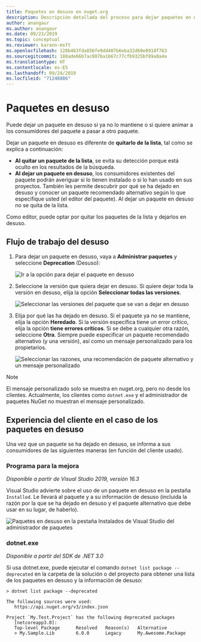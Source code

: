 ```yaml
---
title: Paquetes en desuso en nuget.org
description: Descripción detallada del proceso para dejar paquetes en desuso y cómo los clientes muestran esta información
author: anangaur
ms.author: anangaur
ms.date: 09/23/2019
ms.topic: conceptual
ms.reviewer: karann-msft
ms.openlocfilehash: 120b463fda856fe9dd407b6eba32d60e0918f763
ms.sourcegitcommit: 188ade66b7ac807ba1667c77cfb9325bf89a8a4a
ms.translationtype: HT
ms.contentlocale: es-ES
ms.lasthandoff: 09/24/2019
ms.locfileid: "71248886"
---
```

# <a name="deprecating-packages"></a>Paquetes en desuso

Puede dejar un paquete en desuso si ya no lo mantiene o si quiere animar a los consumidores del paquete a pasar a otro paquete. 

Dejar un paquete en desuso es diferente de **quitarlo de la lista**, tal como se explica a continuación:
* **Al quitar un paquete de la lista**, se evita su detección porque está oculto en los resultados de la búsqueda. 
* **Al dejar un paquete en desuso**, los consumidores existentes del paquete podrán averiguar si lo tienen instalado o si lo han usado en sus proyectos. También les permite descubrir por qué se ha dejado en desuso y conocer un paquete recomendado alternativo según lo que especifique usted (el editor del paquete). Al dejar un paquete en desuso no se quita de la lista. 

Como editor, puede optar por quitar los paquetes de la lista y dejarlos en desuso.

## <a name="deprecation-workflow"></a>Flujo de trabajo del desuso
1. Para dejar un paquete en desuso, vaya a **Administrar paquetes** y seleccione **Deprecation** (Desuso):

    ![Ir a la opción para dejar el paquete en desuso](media/deprecation-select-option.png)

2. Seleccione la versión que quiera dejar en desuso. Si quiere dejar toda la versión en desuso, elija la opción **Seleccionar todas las versiones**.

    ![Seleccionar las versiones del paquete que se van a dejar en desuso](media/deprecation-select-version.png)

3. Elija por qué las ha dejado en desuso. Si el paquete ya no se mantiene, elija la opción **Heredado**. Si la versión específica tiene un error crítico, elija la opción **tiene errores críticos**. Si se debe a cualquier otra razón, seleccione **Otra**. Siempre puede especificar un paquete recomendado alternativo (y una versión), así como un mensaje personalizado para los propietarios. 

    ![Seleccionar las razones, una recomendación de paquete alternativo y un mensaje personalizado](media/deprecation-save.png)

> [!Note]
> El mensaje personalizado solo se muestra en nuget.org, pero no desde los clientes. Actualmente, los clientes como `dotnet.exe` y el administrador de paquetes NuGet no muestran el mensaje personalizado.

## <a name="client-experience-for-deprecated-packages"></a>Experiencia del cliente en el caso de los paquetes en desuso
Una vez que un paquete se ha dejado en desuso, se informa a sus consumidores de las siguientes maneras (en función del cliente usado).

### <a name="visual-studio"></a>Programa para la mejora 
*Disponible a partir de Visual Studio 2019, versión 16.3*

Visual Studio advierte sobre el uso de un paquete en desuso en la pestaña `Installed`. Le llevará al paquete y a su información de desuso (incluida la razón por la que se ha dejado en desuso y el paquete alternativo que debe usar en su lugar, de haberlo).

   ![Paquetes en desuso en la pestaña Instalados de Visual Studio del administrador de paquetes](media/deprecation-vs.png)

### <a name="dotnetexe"></a>dotnet.exe
*Disponible a partir del SDK de .NET 3.0*

Si usa dotnet.exe, puede ejecutar el comando `dotnet list package --deprecated` en la carpeta de la solución o del proyecto para obtener una lista de los paquetes en desuso y la información de desuso:

```
> dotnet list package --deprecated

The following sources were used:
   https://api.nuget.org/v3/index.json

Project `My.Test.Project` has the following deprecated packages
   [netcoreapp3.0]:
   Top-level Package      Resolved   Reason(s)   Alternative
   > My.Sample.Lib        6.0.0      Legacy      My.Awesome.Package

```
